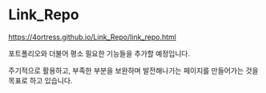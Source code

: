 # Link_Repo

https://4ortress.github.io/Link_Repo/link_repo.html

포트폴리오와 더불어 평소 필요한 기능들을 추가할 예정입니다.

주기적으로 활용하고, 부족한 부분을 보완하며 발전해나가는 페이지를 만들어가는 것을 목표로 하고 있습니다.
